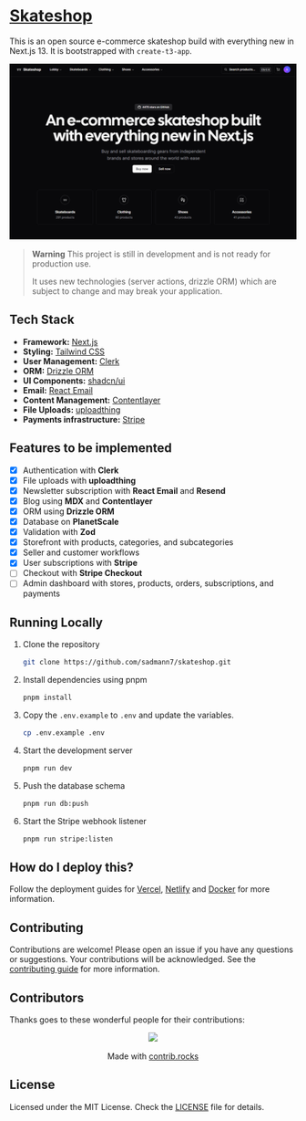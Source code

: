 # [Skateshop](https://skateshop.sadmn.com/)

This is an open source e-commerce skateshop build with everything new in Next.js 13. It is bootstrapped with `create-t3-app`.

[![Skateshop](./public/images/screenshot.png)](https://skateshop.sadmn.com/)

> **Warning**
> This project is still in development and is not ready for production use.
>
> It uses new technologies (server actions, drizzle ORM) which are subject to change and may break your application.

## Tech Stack

- **Framework:** [Next.js](https://nextjs.org)
- **Styling:** [Tailwind CSS](https://tailwindcss.com)
- **User Management:** [Clerk](https://clerk.com)
- **ORM:** [Drizzle ORM](https://orm.drizzle.team)
- **UI Components:** [shadcn/ui](https://ui.shadcn.com)
- **Email:** [React Email](https://react.email)
- **Content Management:** [Contentlayer](https://www.contentlayer.dev)
- **File Uploads:** [uploadthing](https://uploadthing.com)
- **Payments infrastructure:** [Stripe](https://stripe.com)

## Features to be implemented

- [x] Authentication with **Clerk**
- [x] File uploads with **uploadthing**
- [x] Newsletter subscription with **React Email** and **Resend**
- [x] Blog using **MDX** and **Contentlayer**
- [x] ORM using **Drizzle ORM**
- [x] Database on **PlanetScale**
- [x] Validation with **Zod**
- [x] Storefront with products, categories, and subcategories
- [x] Seller and customer workflows
- [x] User subscriptions with **Stripe**
- [ ] Checkout with **Stripe Checkout**
- [ ] Admin dashboard with stores, products, orders, subscriptions, and payments

## Running Locally

1. Clone the repository

   ```bash
   git clone https://github.com/sadmann7/skateshop.git
   ```

2. Install dependencies using pnpm

   ```bash
   pnpm install
   ```

3. Copy the `.env.example` to `.env` and update the variables.

   ```bash
   cp .env.example .env
   ```

4. Start the development server

   ```bash
   pnpm run dev
   ```

5. Push the database schema

   ```bash
   pnpm run db:push
   ```

6. Start the Stripe webhook listener

   ```bash
   pnpm run stripe:listen
   ```

## How do I deploy this?

Follow the deployment guides for [Vercel](https://create.t3.gg/en/deployment/vercel), [Netlify](https://create.t3.gg/en/deployment/netlify) and [Docker](https://create.t3.gg/en/deployment/docker) for more information.

## Contributing

Contributions are welcome! Please open an issue if you have any questions or suggestions. Your contributions will be acknowledged. See the [contributing guide](./CONTRIBUTING.md) for more information.

## Contributors

Thanks goes to these wonderful people for their contributions:

<p align="center">
 <a href="https://github.com/sadmann7/skateshop/graphs/contributors">
   <img src="https://contrib.rocks/image?repo=sadmann7/skateshop" />
 </a>
</p>

<p align="center">
 Made with <a rel="noopener noreferrer" target="_blank" href="https://contrib.rocks">contrib.rocks</a>
</p>

## License

Licensed under the MIT License. Check the [LICENSE](./LICENSE) file for details.
